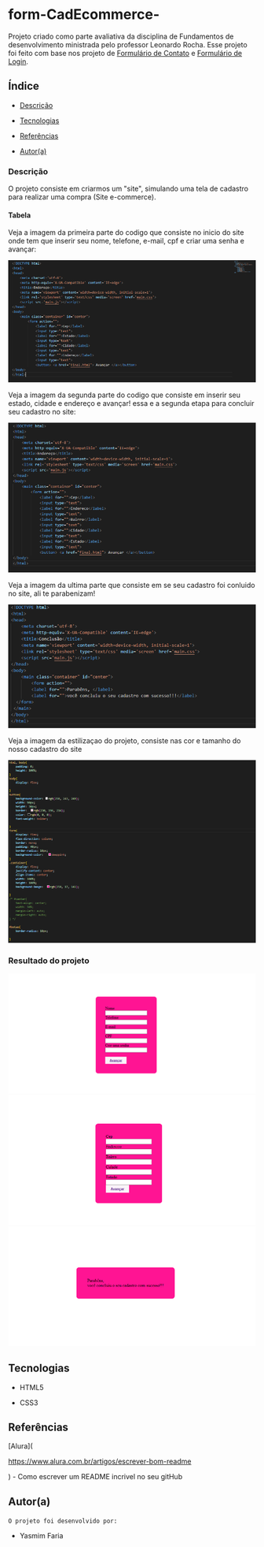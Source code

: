 # form-CadEcommerce-

 Projeto criado como parte avaliativa da disciplina de Fundamentos de desenvolvimento ministrada pelo professor Leonardo Rocha.
Esse projeto foi feito com base nos projeto de [Formulário de Contato](https://github.com/yasmim0517/form-contato) e [Formulário de Login](https://github.com/yasmim0517/projeto-login).

## Índice

* [Descrição](#descrição)

* [Tecnologias](#tecnologias)

* [Referências](#referências)

* [Autor(a)](#autora)

### Descrição
O projeto consiste em criarmos um "site", simulando uma tela de cadastro para realizar uma compra
(Site e-commerce).
 
#### Tabela

Veja a imagem da primeira parte do codigo que consiste no inicio do site onde tem que inserir seu nome, telefone, e-mail, cpf e criar uma senha e avançar:

![ imagem dos codigos](img/primeira%20parte.PNG)

Veja a imagem da segunda parte do codigo que consiste em inserir seu estado, cidade e endereço e avançar! essa e a segunda etapa para concluir seu cadastro no site:

![ imagem dos codigos](img/lugar.PNG)

Veja a imagem da ultima parte que consiste em se seu cadastro foi conluido no site, ali te parabenizam!

![ imagem dos codigos](img/coclusao.PNG)

Veja a imagem da estilizaçao do projeto, consiste nas cor e tamanho do nosso cadastro do site

![ imagem dos codigos](img/Capturar.PNG)

### Resultado do projeto

![ Resultado final do projeto](img/index.PNG)
![ Resultado final do projeto](img/endereco.PNG)
![ Resultado final do projeto](img/finalr.PNG)

## Tecnologias

* HTML5

* CSS3

## Referências

 [Alura](

https://www.alura.com.br/artigos/escrever-bom-readme

) - Como escrever um README incrivel no seu gitHub  

## Autor(a)

`O projeto foi desenvolvido por:`

* Yasmim Faria
